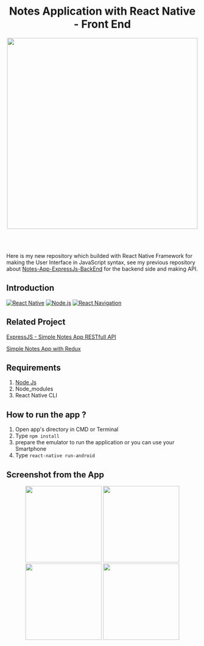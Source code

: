 <h1 align='center'>Notes Application with React Native - Front End</h1>

<p align='center'>
  <a href='https://facebook.github.io/react-native/'>
  <img width="500" src='https://www.inovex.de/blog/wp-content/uploads/2018/03/react-native.png' />
  </a>
</p>

<br>
<br>


Here is my new repository which builded with React Native Framework for making the User Interface in JavaScript syntax, see my previous repository about <a href="https://github.com/PxllPie/Notes-App-ExpressJs-BackEnd">Notes-App-ExpressJs-BackEnd</a> for the backend side and making API.



## Introduction
[![React Native](https://img.shields.io/badge/React%20Native-0.59.9-blue.svg?style=rounded-square)](https://facebook.github.io/react-native/)
[![Node.js](https://img.shields.io/badge/Node.js-v.10.16-green.svg?style=rounded-square)](https://nodejs.org/)
[![React Navigation](https://img.shields.io/badge/React%20Navigation-^3.11.0-purple.svg?style=rounded-square)](https://reactnavigation.org/)


## Related Project
<a href="https://github.com/PxllPie/Notes-App-ExpressJs-BackEnd">ExpressJS - Simple Notes App RESTfull API</a>

<a href="https://github.com/PxllPie/NotesApp-ReactNative-Redux">Simple Notes App with Redux</a>


## Requirements
1. <a href="https://nodejs.org/en/download/">Node Js</a>
2. Node_modules
3. React Native CLI

## How to run the app ?
1. Open app's directory in CMD or Terminal
2. Type `npm install`
3. prepare the emulator to run the application or you can use your Smartphone
4. Type ` react-native run-android `

## Screenshot from the App
<p align='center'>
  <span>
      <image width="200" src="https://user-images.githubusercontent.com/50565222/60763987-41c7ac00-a0aa-11e9-93d8-07d7aa2c225a.png" />
       <image width="200" src="https://user-images.githubusercontent.com/50565222/60763988-41c7ac00-a0aa-11e9-8a5d-e7d071089789.png" />
       <image width="200" src="https://user-images.githubusercontent.com/50565222/60763989-41c7ac00-a0aa-11e9-8157-901402101fde.png" />
       <image width="200" src="https://user-images.githubusercontent.com/50565222/60764015-f792fa80-a0aa-11e9-804a-b02fcdf12fba.png" />
  </span>
</p>
